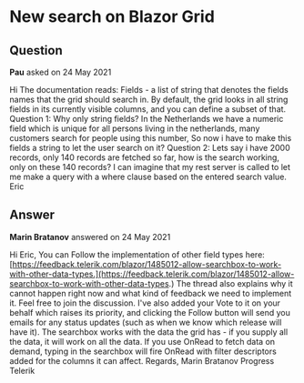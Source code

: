 # New search on Blazor Grid

## Question

**Pau** asked on 24 May 2021

Hi The documentation reads: Fields - a list of string that denotes the fields names that the grid should search in. By default, the grid looks in all string fields in its currently visible columns, and you can define a subset of that. Question 1: Why only string fields? In the Netherlands we have a numeric field which is unique for all persons living in the netherlands, many customers search for people using this number, So now i have to make this fields a string to let the user search on it? Question 2: Lets say i have 2000 records, only 140 records are fetched so far, how is the search working, only on these 140 records? I can imagine that my rest server is called to let me make a query with a where clause based on the entered search value. Eric

## Answer

**Marin Bratanov** answered on 24 May 2021

Hi Eric, You can Follow the implementation of other field types here: [https://feedback.telerik.com/blazor/1485012-allow-searchbox-to-work-with-other-data-types.](https://feedback.telerik.com/blazor/1485012-allow-searchbox-to-work-with-other-data-types.) The thread also explains why it cannot happen right now and what kind of feedback we need to implement it. Feel free to join the discussion. I've also added your Vote to it on your behalf which raises its priority, and clicking the Follow button will send you emails for any status updates (such as when we know which release will have it). The searchbox works with the data the grid has - if you supply all the data, it will work on all the data. If you use OnRead to fetch data on demand, typing in the searchbox will fire OnRead with filter descriptors added for the columns it can affect. Regards, Marin Bratanov Progress Telerik
